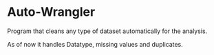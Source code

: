 # Auto-Wrangler

Program that cleans any type of dataset automatically for the analysis.

As of now it handles Datatype, missing values and duplicates.
